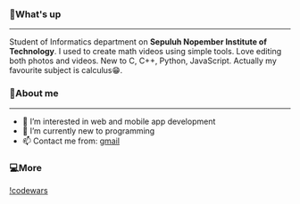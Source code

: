 ### 🤙What's up
---
Student of Informatics department on **Sepuluh Nopember Institute of Technology**. I used to create math videos using simple tools. Love editing both photos and videos. New to C, C++, Python, JavaScript. Actually my favourite subject is calculus😁.

### 🙆About me
---
- 👀 I’m interested in web and mobile app development
- 🌱 I’m currently new to programming
- 📫 Contact me from: [gmail](ardanatha04@gmail.com)

### 💻More
[!codewars](/Latihan/small.svg/)





